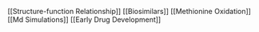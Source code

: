 [[Structure-function Relationship]]
[[Biosimilars]]
[[Methionine Oxidation]]
[[Md Simulations]]
[[Early Drug Development]]
